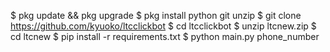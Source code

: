 $ pkg update && pkg upgrade
$ pkg install python git unzip
$ git clone https://github.com/kyuoko/ltcclickbot
$ cd ltcclickbot
$ unzip ltcnew.zip
$ cd ltcnew
$ pip install -r requirements.txt
$ python main.py phone_number
